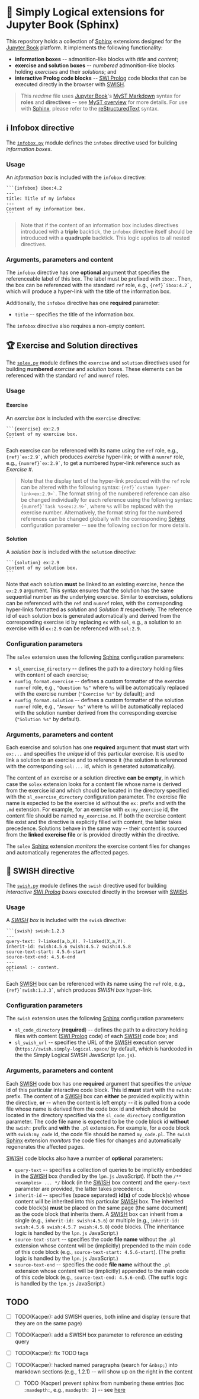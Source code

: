 # :open_book: Simply Logical extensions for Jupyter Book (Sphinx) #

This repository holds a collection of [Sphinx] extensions designed for the
[Jupyter Book] platform.
It implements the following functionality:

* **information boxes** -- admonition-like blocks with *title* and *content*;
* **exercise and solution boxes** -- *numbered* admonition-like blocks holding
  *exercises* and their *solutions*; and
* **interactive Prolog code blocks** -- [SWI Prolog] code blocks that can be
  executed directly in the browser with [SWISH].

> This *readme* file uses [Jupyter Book]'s [MyST Markdown] syntax for **roles**
  and **directives** -- see [MyST overview] for more details.
  For use with [Sphinx], please refer to the [reStructuredText] syntax.

## :information_source: Infobox directive ##

The [`infobox.py`](infobox.py) module defines the `infobox` directive used for
building *information boxes*.

### Usage ###

An *information box* is included with the `infobox` directive:

````text
```{infobox} ibox:4.2
---
title: Title of my infobox
---
Content of my information box.
```
````

> Note that if the content of an information box includes directives
  introduced with a **triple** backtick, the `infobox` directive itself should
  be introduced with a **quadruple** backtick.
  This logic applies to all nested directives.

### Arguments, parameters and content ###

The `infobox` directive has one **optional** argument that specifies the
referenceable label of this box.
The label must be prefixed with `ibox:`.
Then, the box can be referenced with the standard `ref` role, e.g.,
`` {ref}`ibox:4.2` ``, which will produce a hyper-link with the title of the
information box.

Additionally, the `infobox` directive has one **required** parameter:

* `title` -- specifies the title of the information box.

The `infobox` directive also requires a non-empty content.

## :trophy: Exercise and Solution directives ##

The [`solex.py`](solex.py) module defines the `exercise` and `solution`
directives used for building **numbered** *exercise* and *solution* boxes.
These elements can be referenced with the standard `ref` and `numref` roles.

### Usage ###

#### Exercise ####

An *exercise box* is included with the `exercise` directive:

````text
```{exercise} ex:2.9
Content of my exercise box.
```
````

Each exercise can be referenced with its name using the `ref` role, e.g.,
`` {ref}`ex:2.9` ``, which produces *exercise* hyper-link;
or with a `numref` role, e.g., `` {numref}`ex:2.9` ``, to get a numbered
hyper-link reference such as *Exercise #*.

> Note that the display text of the hyper-link produced with the `ref` role can
  be altered with the following syntax: `` {ref}`custom hyper-link<ex:2.9>` ``.
  The format string of the numbered reference can also be changed individually
  for each reference using the following syntax:
  `` {numref}`Task %s<ex:2.9>` ``, where `%s` will be replaced with the
  exercise number.
  Alternatively, the format string for the numbered references can be changed
  globally with the corresponding [Sphinx] configuration parameter -- see the
  following section for more details.

#### Solution ####

A *solution box* is included with the `solution` directive:

````text
```{solution} ex:2.9
Content of my solution box.
```
````

Note that each solution **must** be linked to an existing exercise, hence the
`ex:2.9` argument.
This syntax ensures that the solution has the same sequential number as the
underlying exercise.
Similar to exercises, solutions can be referenced with the `ref` and `numref`
roles, with the corresponding hyper-links formatted as *solution* and
*Solution #* respectively.
The reference id of each solution box is generated automatically and derived
from the corresponding exercise id by replacing `ex` with `sol`, e.g., a
solution to an exercise with id `ex:2.9` can be referenced with `sol:2.9`.

### Configuration parameters ###

The `solex` extension uses the following [Sphinx] configuration parameters:

* `sl_exercise_directory` -- defines the path to a directory holding files with
  content of each exercise;
* `numfig_format.exercise` -- defines a custom formatter of the exercise
  `numref` role, e.g., `"Question %s"` where `%s` will be automatically
  replaced with the exercise number (`"Exercise %s"` by default); and
* `numfig_format.solution` -- defines a custom formatter of the solution
  `numref` role, e.g., `"Answer %s"` where `%s` will be automatically replaced
  with the solution number derived from the corresponding exercise
  (`"Solution %s"` by default).

### Arguments, parameters and content ###

Each exercise and solution has one **required** argument that **must** start
with `ex:...` and specifies the *unique* id of this particular exercise.
It is used to link a solution to an exercise and to reference it (the solution
is referenced with the corresponding `sol:...` id, which is generated
automatically).

The content of an exercise or a solution directive **can be empty**, in which
case the `solex` extension looks for a content file whose name is derived from
the exercise id and which should be located in the directory specified with the
`sl_exercise_directory` configuration parameter.
The exercise file name is expected to be the exercise id without the `ex:`
prefix and with the `.md` extension.
For example, for an exercise with `ex:my_exercise` id, the content file should
be named `my_exercise.md`.
If both the exercise content file exist and the directive is explicitly filled
with content, the latter takes precedence.
Solutions behave in the same way -- their content is sourced from the
**linked exercise file** or is provided directly within the directive.

The `solex` [Sphinx] extension *monitors* the exercise content files for
changes and automatically regenerates the affected pages.

## :floppy_disk: SWISH directive ##

The [`swish.py`](swish.py) module defines the `swish` directive used for
building *interactive [SWI Prolog] boxes* executed directly in the browser with
[SWISH].

### Usage ###

A *[SWISH] box* is included with the `swish` directive:

````text
```{swish} swish:1.2.3
---
query-text: ?-linked(a,b,X). ?-linked(X,a,Y).
inherit-id: swish:4.5.6 swish:4.5.7 swish:4.5.8
source-text-start: 4.5.6-start
source-text-end: 4.5.6-end
---
optional :- content.
```
````

Each [SWISH] box can be referenced with its name using the `ref`
role, e.g., `` {ref}`swish:1.2.3` ``, which produces *SWISH box* hyper-link.

### Configuration parameters ###

The `swish` extension uses the following [Sphinx] configuration parameters:

* `sl_code_directory` (**required**) -- defines the path to a directory holding
  files with content ([SWI Prolog] code) of each [SWISH] code box; and
* `sl_swish_url` -- specifies the URL of the [SWISH] execution server
  (`https://swish.simply-logical.space/` by default, which is hardcoded in the
  the Simply Logical SWISH JavaScript `lpn.js`).

### Arguments, parameters and content ###

Each [SWISH] code box has one **required** argument that
specifies the *unique* id of this particular interactive code block.
This id **must** start with the `swish:` prefix.
The content of a [SWISH] box can **either** be provided explicitly within the
directive, **or** -- when the content is left empty -- it is pulled from a code
file whose name is derived from the code box id and which should be located in
the directory specified via the `sl_code_directory` configuration parameter.
The code file name is expected to be the code block id **without** the `swish:`
prefix and **with** the `.pl` extension.
For example, for a code block with `swish:my_code` id, the code file should be
named `my_code.pl`.
The `swish` [Sphinx] extension *monitors* the code files for
changes and automatically regenerates the affected pages.

[SWISH] code blocks also have a number of **optional** parameters:

* `query-text` -- specifies a collection of queries to be implicitly embedded
  in the [SWISH] box (handled by the `lpn.js` JavaScript).
  If both the `/** <examples> ... */` block (in the [SWISH] box content) and
  the `query-text` parameter are provided, the latter takes precedence.
* `inherit-id` -- specifies (space separated) **id(s)** of code block(s) whose
  content will be inherited into this particular [SWISH] box.
  The inherited code block(s) **must** be placed on the same page (the same
  document) as the code block that inherits them.
  A [SWISH] box can inherit from a single (e.g., `inherit-id: swish:4.5.6`) or
  multiple (e.g., `inherit-id: swish:4.5.6 swish:4.5.7 swish:4.5.8`) code
  blocks.
  (The inheritance logic is handled by the `lpn.js` JavaScript.)
* `source-text-start` -- specifies the code **file name** without the `.pl`
  extension whose content will be (implicitly) prepended to the main code of
  this code block (e.g., `source-text-start: 4.5.6-start`).
  (The prefix logic is handled by the `lpn.js` JavaScript.)
* `source-text-end` -- specifies the code **file name** without the `.pl`
  extension whose content will be (implicitly) appended to the main code of
  this code block (e.g., `source-text-end: 4.5.6-end`).
  (The suffix logic is handled by the `lpn.js` JavaScript.)

## TODO ##

- [ ] TODO(Kacper): add SWISH queries, both inline and display (ensure that
  they are on the same page)
- [ ] TODO(Kacper): add a SWISH box parameter to reference an existing query

- [ ] TODO(Kacper): fix TODO tags
- [ ] TODO(Kacper): hacked named paragraphs (search for `&nbsp;`) into markdown
  sections (e.g., 1.2.1) -- will show up on the right in the content
    - [ ] TODO (Kacper) prevent sphinx from numbering these entries (toc
      `:maxdepth:`, e.g., `maxdepth: 2`) -- see
      [here](https://github.com/executablebooks/jupyter-book/blob/master/jupyter_book/toc.py)

[sphinx]: https://www.sphinx-doc.org/
[jupyter book]: https://jupyterbook.org/
[swish]: https://swish.swi-prolog.org/
[swi prolog]: https://www.swi-prolog.org/
[myst markdown]: https://myst-parser.readthedocs.io/
[reStructuredText]: https://docutils.sourceforge.io/rst.html
[myst overview]: https://jupyterbook.org/content/myst.html
